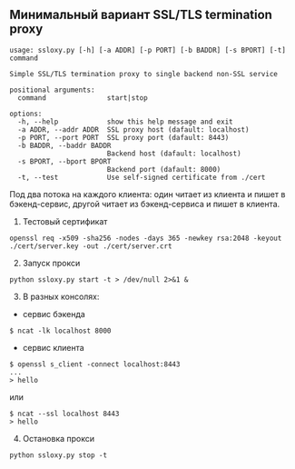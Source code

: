 ## Минимальный вариант SSL/TLS termination proxy

```
usage: ssloxy.py [-h] [-a ADDR] [-p PORT] [-b BADDR] [-s BPORT] [-t] command

Simple SSL/TLS termination proxy to single backend non-SSL service

positional arguments:
  command               start|stop

options:
  -h, --help            show this help message and exit
  -a ADDR, --addr ADDR  SSL proxy host (dafault: localhost)
  -p PORT, --port PORT  SSL proxy port (dafault: 8443)
  -b BADDR, --baddr BADDR
                        Backend host (dafault: localhost)
  -s BPORT, --bport BPORT
                        Backend port (dafault: 8000)
  -t, --test            Use self-signed certificate from ./cert
```

Под два потока на каждого клиента: один читает из клиента и пишет в бэкенд-сервис, другой читает из бэкенд-сервиса и пишет в клиента.


1. Тестовый сертификат
```
openssl req -x509 -sha256 -nodes -days 365 -newkey rsa:2048 -keyout ./cert/server.key -out ./cert/server.crt
```

2. Запуск прокси
```
python ssloxy.py start -t > /dev/null 2>&1 &
```

3. В разных консолях:
- сервис бэкенда
```
$ ncat -lk localhost 8000
```
- сервис клиента
```
$ openssl s_client -connect localhost:8443
...
> hello
```
или 
```
$ ncat --ssl localhost 8443
> hello
```
4. Остановка прокси
```
python ssloxy.py stop -t
```
